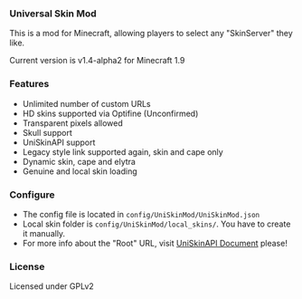 ### Universal Skin Mod
This is a mod for Minecraft, allowing players to select any "SkinServer" they like.

Current version is v1.4-alpha2 for Minecraft 1.9

### Features

- Unlimited number of custom URLs
- HD skins supported via Optifine (Unconfirmed)
- Transparent pixels allowed
- Skull support
- UniSkinAPI support
- Legacy style link supported again, skin and cape only
- Dynamic skin, cape and elytra
- Genuine and local skin loading

### Configure

- The config file is located in `config/UniSkinMod/UniSkinMod.json`
- Local skin folder is `config/UniSkinMod/local_skins/`. You have to create it manually.
- For more info about the "Root" URL, visit [UniSkinAPI Document](https://github.com/RecursiveG/UniSkinServer/blob/master/doc/UniSkinAPI_en.md) please!

### License
Licensed under GPLv2
